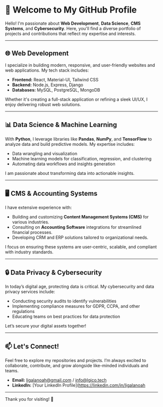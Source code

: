 # 👋 Welcome to My GitHub Profile

Hello! I'm passionate about **Web Development**, **Data Science**, **CMS Systems**, and **Cybersecurity**. Here, you'll find a diverse portfolio of projects and contributions that reflect my expertise and interests.

---

## 🌐 Web Development
I specialize in building modern, responsive, and user-friendly websites and web applications. My tech stack includes:
- **Frontend:** React, Material-UI, Tailwind CSS
- **Backend:** Node.js, Express, Django
- **Databases:** MySQL, PostgreSQL, MongoDB

Whether it's creating a full-stack application or refining a sleek UI/UX, I enjoy delivering robust web solutions.

---

## 📊 Data Science & Machine Learning
With **Python**, I leverage libraries like **Pandas**, **NumPy**, and **TensorFlow** to analyze data and build predictive models. My expertise includes:
- Data wrangling and visualization
- Machine learning models for classification, regression, and clustering
- Automating data workflows and insights generation

I am passionate about transforming data into actionable insights.

---

## 🖥️ CMS & Accounting Systems
I have extensive experience with:
- Building and customizing **Content Management Systems (CMS)** for various industries.
- Consulting on **Accounting Software** integrations for streamlined financial processes.
- Developing CRM and ERP solutions tailored to organizational needs.

I focus on ensuring these systems are user-centric, scalable, and compliant with industry standards.

---

## 🔒 Data Privacy & Cybersecurity
In today’s digital age, protecting data is critical. My cybersecurity and data privacy services include:
- Conducting security audits to identify vulnerabilities
- Implementing compliance measures for GDPR, CCPA, and other regulations
- Educating teams on best practices for data protection

Let’s secure your digital assets together!

---

## 📫 Let's Connect!
Feel free to explore my repositories and projects. I’m always excited to collaborate, contribute, and grow alongside like-minded individuals and teams.

- **Email:** ligalanoah@gmail.com / info@lgico.tech
- **LinkedIn:** [Your LinkedIn Profile](https://linkedin.com/in/ligalanoah  

---

Thank you for visiting! 🚀
